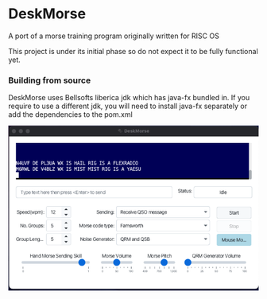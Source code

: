 # DeskMorse

A port of a morse training program originally written for RISC OS 

This project is under its initial phase so do not expect it to be fully functional yet.

### Building from source

DeskMorse uses Bellsofts liberica jdk which has java-fx bundled in. If you require to use a different jdk, you will need to install java-fx separately or add the dependencies to the pom.xml




![Picture of DeskMorse](./doc/screen.png)

